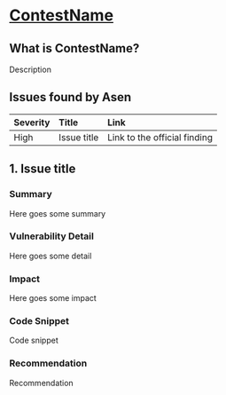 # [ContestName](Link)

## What is ContestName?

Description

## Issues found by Asen

| Severity | Title       | Link                         |
| :------- | :---------- | :--------------------------- |
| High     | Issue title | Link to the official finding |

## 1. Issue title

### Summary

Here goes some summary

### Vulnerability Detail

Here goes some detail

### Impact

Here goes some impact

### Code Snippet

Code snippet

### Recommendation

Recommendation
